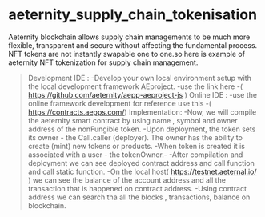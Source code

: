 # aeternity_supply_chain_tokenisation
Aeternity blockchain allows supply chain managements to be much more flexible, transparent and secure without affecting the fundamental process.
NFT tokens are not instantly swapable one to one.so here is example of aeternity NFT tokenization for supply chain management.
>  Development IDE : 
-Develop your own local environment setup with the local development framework AEproject.
-use the link here -( https://github.com/aeternity/aepp-aeproject-js )
> Online IDE : 
-use the online framework development for reference use this -( https://contracts.aepps.com/)
> Implementation: 
-Now, we will compile the aeternity smart contract by using name , symbol and owner address of the nonFungible token. 
-Upon deployment, the token sets its owner - the Call.caller (deployer). The owner has   the ability to create (mint) new tokens or products.
-When token is created it is associated with a user - the tokenOwner.-
-After compilation and deployment we can see deployed contract address and call function  and call static function.
-On the local host( https://testnet.aeternal.io/ ) we can see the  balance of the account address and all the transaction that is happened on contract address.
-Using contract address we can search tha all the blocks , transactions, balance on blockchain.


